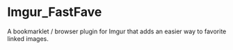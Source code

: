Imgur_FastFave
==============

A bookmarklet / browser plugin for Imgur that adds an easier way to favorite linked images. 
